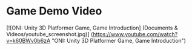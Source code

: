 # Game Demo Video

[![ONI: Unity 3D Platformer Game, Game Introduction]
(Documents & Videos/youtube_screenshot.jpg)]
(https://www.youtube.com/watch?v=k60BWv0b6zA "ONI: Unity 3D Platformer Game, Game Introduction")